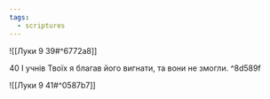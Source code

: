 ```yaml
---
tags:
  - scriptures
---
```


![[Луки 9 39#^6772a8]]

40 І учнів Твоїх я благав його вигнати, та вони не змогли. ^8d589f

![[Луки 9 41#^0587b7]]